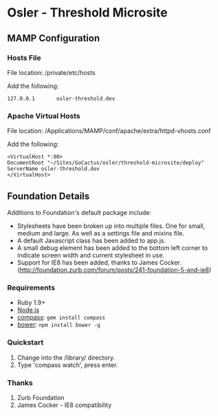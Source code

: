 # Osler - Threshold Microsite

## MAMP Configuration

### Hosts File

File location: /private/etc/hosts

Add the following:

```
127.0.0.1       osler-threshold.dev
```

### Apache Virtual Hosts

File location: /Applications/MAMP/conf/apache/extra/httpd-vhosts.conf

Add the following:

```
<VirtualHost *:80>
DocumentRoot "~/Sites/GoCactus/osler/threshold-microsite/deploy"
ServerName osler-threshold.dev
</VirtualHost>
```

## Foundation Details

Additions to Foundation's default package include:

* Stylesheets have been broken up into multiple files. One for small, medium and large. As well as a settings file and mixins file.
* A default Javascript class has been added to app.js.
* A small debug element has been added to the bottom left corner to indicate screen width and current stylesheet in use.
* Support for IE8 has been added, thanks to James Cocker. (http://foundation.zurb.com/forum/posts/241-foundation-5-and-ie8)

### Requirements

  * Ruby 1.9+
  * [Node.js](http://nodejs.org)
  * [compass](http://compass-style.org/): `gem install compass`
  * [bower](http://bower.io): `npm install bower -g`

### Quickstart

1. Change into the /library/ directory.
2. Type 'compass watch', press enter.

### Thanks

1. Zurb Foundation
2. James Cocker - IE8 compatibility



